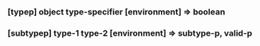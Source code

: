### [typep] object type-specifier \[environment\] => boolean

### [subtypep] type-1 type-2 \[environment\] => subtype-p, valid-p
